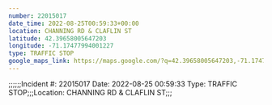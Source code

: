```yaml
---
number: 22015017
date_time: 2022-08-25T00:59:33+00:00
location: CHANNING RD & CLAFLIN ST
latitude: 42.39658005647203
longitude: -71.17477994001227
type: TRAFFIC STOP
google_maps_link: https://maps.google.com/?q=42.39658005647203,-71.17477994001227
---
```


;;;;;;Incident #: 22015017   Date: 2022-08-25 00:59:33   Type: TRAFFIC STOP;;;Location: CHANNING RD & CLAFLIN ST;;;
